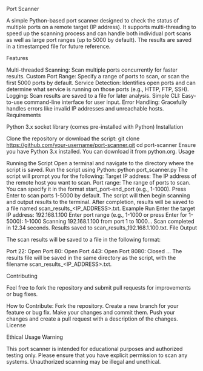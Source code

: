 Port Scanner

A simple Python-based port scanner designed to check the status of multiple ports on a remote target (IP address). It supports multi-threading to speed up the scanning process and can handle both individual port scans as well as large port ranges (up to 5000 by default). The results are saved in a timestamped file for future reference.

Features

Multi-threaded Scanning: Scan multiple ports concurrently for faster results.
Custom Port Range: Specify a range of ports to scan, or scan the first 5000 ports by default.
Service Detection: Identifies open ports and can determine what service is running on those ports (e.g., HTTP, FTP, SSH).
Logging: Scan results are saved to a file for later analysis.
Simple CLI: Easy-to-use command-line interface for user input.
Error Handling: Gracefully handles errors like invalid IP addresses and unreachable hosts.
Requirements

Python 3.x
socket library (comes pre-installed with Python)
Installation

Clone the repository or download the script:
git clone https://github.com/your-username/port-scanner.git
cd port-scanner
Ensure you have Python 3.x installed. You can download it from python.org.
Usage

Running the Script
Open a terminal and navigate to the directory where the script is saved.
Run the script using Python:
python port_scanner.py
The script will prompt you for the following:
Target IP address: The IP address of the remote host you want to scan.
Port range: The range of ports to scan. You can specify it in the format start_port-end_port (e.g., 1-1000). Press Enter to scan ports 1-5000 by default.
The script will then begin scanning and output results to the terminal. After completion, results will be saved to a file named scan_results_<IP_ADDRESS>.txt.
Example Run
Enter the target IP address: 192.168.1.100
Enter port range (e.g., 1-1000 or press Enter for 1-5000): 1-1000
Scanning 192.168.1.100 from port 1 to 1000...
Scan completed in 12.34 seconds.
Results saved to scan_results_192.168.1.100.txt.
File Output

The scan results will be saved to a file in the following format:

Port 22: Open
Port 80: Open
Port 443: Open
Port 8080: Closed
...
The results file will be saved in the same directory as the script, with the filename scan_results_<IP_ADDRESS>.txt.

Contributing

Feel free to fork the repository and submit pull requests for improvements or bug fixes.

How to Contribute:
Fork the repository.
Create a new branch for your feature or bug fix.
Make your changes and commit them.
Push your changes and create a pull request with a description of the changes.
License


Ethical Usage Warning

This port scanner is intended for educational purposes and authorized testing only. Please ensure that you have explicit permission to scan any systems. Unauthorized scanning may be illegal and unethical.

